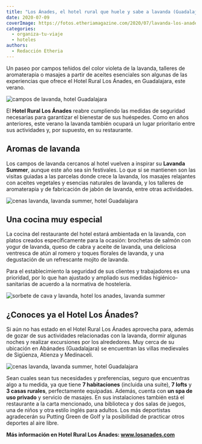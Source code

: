 ```yaml
---
title: "Los Ánades, el hotel rural que huele y sabe a lavanda (Guadalajara)"
date: 2020-07-09
coverImage: https://fotos.etheriamagazine.com/2020/07/lavanda-los-anades-guadalajara.jpeg
categories: 
  - organiza-tu-viaje
  - hoteles
authors: 
  - Redacción Etheria
---
```


Un paseo por campos teñidos del color violeta de la lavanda, talleres de aromaterapia o 
masajes a partir de aceites esenciales son algunas de las experiencias que ofrece el 
Hotel Rural Los Ánades, en Guadalajara, este verano. 

![campos de lavanda, hotel Guadalajara](https://fotos.etheriamagazine.com/2020/07/lavanda-los-anades-guadalajara-900x600.jpeg "Los campos de lavanda son el mejor escenario para las fotos.")

El **Hotel Rural Los Ánades** reabre cumpliendo las medidas de seguridad necesarias para 
garantizar el bienestar de sus huéspedes. Como en años anteriores, este verano la 
lavanda también ocupará un lugar prioritario entre sus actividades y, por supuesto, en 
su restaurante. 

## Aromas de lavanda

Los campos de lavanda cercanos al hotel vuelven a inspirar su **Lavanda Summer**, aunque 
este año sea sin festivales. Lo que sí se mantienen son las visitas guiadas a las 
parcelas donde crece la lavanda, los masajes relajantes con aceites vegetales y esencias 
naturales de lavanda, y los talleres de aromaterapia y de fabricación de jabón de 
lavanda, entre otras actividades. 

![cenas lavanda, lavanda summer, hotel Guadalajara](https://fotos.etheriamagazine.com/2020/07/cena-lavanda-hotel-los-anades-900x808.jpeg "Milhoja de foie con manzana verde al caramelo.")

## Una cocina muy especial

La cocina del restaurante del hotel estará ambientada en la lavanda, con platos creados 
específicamente para la ocasión: brochetas de salmón con yogur de lavanda, queso de 
cabra y aceite de lavanda, una deliciosa ventresca de atún al romero y toques florales 
de lavanda, y una degustación de un refrescante mojito de lavanda. 

Para el establecimiento la seguridad de sus clientes y trabajadores es una prioridad, 
por lo que han ajustado y ampliado sus medidas higiénico-sanitarias de acuerdo a la 
normativa de hostelería. 

![sorbete de cava y lavanda, hotel los anades, lavanda summer](https://fotos.etheriamagazine.com/2020/07/Sorbete-de-Cava-y-Lavanda-741x1024.jpg "Sorbete de cava y lavanda.")

## ¿Conoces ya el Hotel Los Ánades?

Si aún no has estado en el Hotel Rural Los Ánades aprovecha para, además de gozar de sus 
actividades relacionadas con la lavanda, dormir algunas noches y realizar excursiones 
por los alrededores. Muy cerca de su ubicación en Abánades (Guadalajara) se encuentran 
las villas medievales de Sigüenza, Atienza y Medinaceli. 

![cenas lavanda, lavanda summer, hotel Guadalajara](https://fotos.etheriamagazine.com/2020/07/bici-lavanda-los-anades-900x675.jpg "Ruta en bicicleta entre campos de lavanda.")

Sean cuales sean tus necesidades y preferencias, seguro que encuentras algo a tu medida, 
ya que tiene **7 habitaciones** (incluida una suite), **7 lofts** y **3 casas rurales**, 
perfectamente equipadas. Además, cuenta con **un spa de uso privado** y servicio de 
masajes. En sus instalaciones también está el restaurante a la carta mencionado, una 
biblioteca y dos salas de juegos, una de niños y otra estilo inglés para adultos. Los 
más deportistas agradecerán su Putting Green de Golf y la posibilidad de practicar otros 
deportes al aire libre. 

**Más información en Hotel Rural Los Ánades: www.losanades.com**
